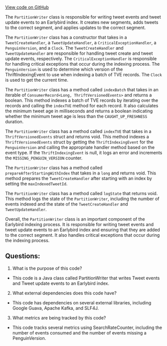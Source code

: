 [View code on GitHub](https://github.com/misbahsy/the-algorithm/src/java/com/twitter/search/earlybird/partition/PartitionWriter.java)

The `PartitionWriter` class is responsible for writing tweet events and tweet update events to an Earlybird index. It creates new segments, adds tweets to the correct segment, and applies updates to the correct segment. 

The `PartitionWriter` class has a constructor that takes in a `TweetCreateHandler`, a `TweetUpdateHandler`, a `CriticalExceptionHandler`, a `PenguinVersion`, and a `Clock`. The `TweetCreateHandler` and `TweetUpdateHandler` are responsible for handling tweet create and tweet update events, respectively. The `CriticalExceptionHandler` is responsible for handling critical exceptions that occur during the indexing process. The `PenguinVersion` is used to determine which version of the ThriftIndexingEvent to use when indexing a batch of TVE records. The `Clock` is used to get the current time.

The `PartitionWriter` class has a method called `indexBatch` that takes in an iterable of `ConsumerRecord<Long, ThriftVersionedEvents>` and returns a boolean. This method indexes a batch of TVE records by iterating over the records and calling the `indexTVE` method for each record. It also calculates the minimum tweet age in milliseconds and returns a boolean indicating whether the minimum tweet age is less than the `CAUGHT_UP_FRESHNESS` duration.

The `PartitionWriter` class has a method called `indexTVE` that takes in a `ThriftVersionedEvents` struct and returns void. This method indexes a `ThriftVersionedEvents` struct by getting the `ThriftIndexingEvent` for the `PenguinVersion` and calling the appropriate handler method based on the event type. If the `ThriftIndexingEvent` is null, it logs an error and increments the `MISSING_PENGUIN_VERSION` counter.

The `PartitionWriter` class has a method called `prepareAfterStartingWithIndex` that takes in a `long` and returns void. This method prepares the `TweetCreateHandler` after starting with an index by setting the `maxIndexedTweetId`.

The `PartitionWriter` class has a method called `logState` that returns void. This method logs the state of the `PartitionWriter`, including the number of events indexed and the state of the `TweetCreateHandler` and `TweetUpdateHandler`.

Overall, the `PartitionWriter` class is an important component of the Earlybird indexing process. It is responsible for writing tweet events and tweet update events to an Earlybird index and ensuring that they are added to the correct segment. It also handles critical exceptions that occur during the indexing process.
## Questions: 
 1. What is the purpose of this code?
- This code is a Java class called PartitionWriter that writes Tweet events and Tweet update events to an Earlybird index.

2. What external dependencies does this code have?
- This code has dependencies on several external libraries, including Google Guava, Apache Kafka, and SLF4J.

3. What metrics are being tracked by this code?
- This code tracks several metrics using SearchRateCounter, including the number of events consumed and the number of events missing a PenguinVersion.